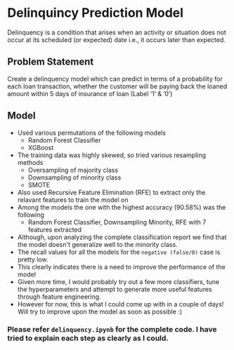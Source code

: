 # Delinquincy Prediction Model
Delinquency is a condition that arises when an activity or situation does not occur at its scheduled (or expected) date i.e., it occurs later than expected.

## Problem Statement
Create a delinquency model which can predict in terms of a probability for each loan transaction, whether the customer will be paying back the loaned amount within 5 days of insurance of loan (Label ‘1’ & ’0’)

## Model
 - Used various permutations of the following models
     - Random Forest Classifier
     - XGBoost
 - The training data was highly skewed, so tried various resampling methods
     - Oversampling of majority class
     - Downsampling of minority class
     - SMOTE
 - Also used Recursive Feature Elimination (RFE) to extract only the relavant features to train the model on
 - Among the models the one with the highest accuracy (90.58%) was the following
     - Random Forest Classifier, Downsampling Minority, RFE with 7 features extracted
 - Although, upon analyzing the complete classification report we find that the model doesn't generalize well to the minority class.
 - The recall values for all the models for the `negative (false/0)` case is pretty low.
 - This clearly indicates there is a need to improve the performance of the model
 - Given more time, I would probably try out a few more classifiers, tune the hyperparameters and attempt to generate more useful features through feature engineering.
 - However for now, this is what I could come up with in a couple of days! Will try to improve upon the model as soon as possible :)

### Please refer `delinquency.ipynb` for the complete code. I have tried to explain each step as clearly as I could.

